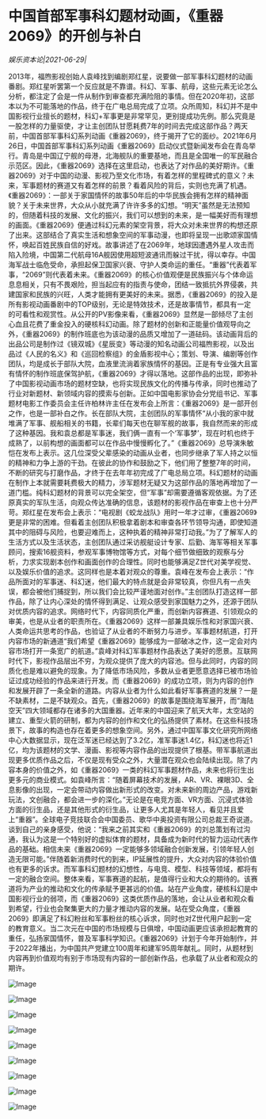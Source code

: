 # 中国首部军事科幻题材动画，《重器2069》的开创与补白

*娱乐资本论|2021-06-29|*

2013年，福煦影视创始人袁峰找到编剧郑红星，说要做一部军事科幻题材的动画番剧。郑红星听罢第一个反应就是不靠谱。科幻、军事、航母，这些元素无论怎么分析，都注定了会是一件从制作到审查都充满险阻的事情。但在2020年初，这部本以为不可能落地的作品，终于在广电总局完成了立项。众所周知，科幻并不是中国影视行业擅长的题材，科幻+军事更是非常罕见，更别提成功先例。那么究竟是一股怎样的力量驱使，才让主创团队甘愿耗费7年的时间去完成这部作品？两天前，中国首部军事科幻系列动画《重器2069》，终于揭开了它的面纱。2021年6月26日，中国首部军事科幻系列动画《重器2069》启动仪式暨新闻发布会在青岛举行。青岛是中国辽宁舰的母港，北海舰队的重要基地，而且是全国唯一的军民融合示范区。因此，《重器2069》选择在这里启动，也表达了对作品的美好期许。《重器2069》对于中国的动漫、影视乃至文化市场，有着怎样的里程碑式的意义？未来，军事题材的赛道又有着怎样的前景？看着风险的背后，实则也充满了机遇。《重器2069》：一部关于家国情怀的故事50年后的中华民族会拥有怎样的精神面貌？关于未来世界，大众从小就充满了许许多多的幻想。“明天”虽然是无法预知的，但随着科技的发展、文化的振兴，我们可以想到的未来，是一幅美好而有理想的画面。《重器2069》便通过科幻元素的架空背景，将大众对未来世界的构想还原了出来。这部结合了真实生活和想象空间的军事动漫，也即将呈现一出歌颂家国情怀，唤起百姓民族自信的好戏。故事讲述了在2069年，地球因遭遇外星人攻击而陷入险境，中国第二代航母16A舰因使用超短波通讯而躲过干扰，得以幸存。中国海军战士临危受命，承担起保卫国家兴衰、守护人类命运的重任。“重器”代表着军事，“2069”则代表着未来。《重器2069》的核心价值观便是民族振兴与个体命运息息相关，只有不畏艰险，担当起应有的指责与使命，团结一致抵抗外界侵袭，共建国家和民族的兴旺，人类才能拥有更美好的未来。据悉，《重器2069》的投入是所有影视动画番剧中的TOP级别，无论是特效技术，还是故事情节，都具有一定的可看性和观赏性。从公开的PV影像来看，《重器2069》显然是一部倾尽了主创心血且花费了重金投入的硬核科幻动画。除了题材的创新和正能量价值观导向之外，《重器2069》的制作班底也为该动漫的品质又增加了一道砝码。该动画背后的出品公司是制作过《镜双城》《星辰变》等动漫的知名动画公司福煦影视，以及出品过《人民的名义》和《巡回检察组》的金盾影视中心；策划、导演、编剧等创作团队，均是成长于部队大院，血液里流淌着家族情怀的基因。正是有专业强大且富有情怀的制作班底保驾护航，《重器2069》才得以落地。这部作品的出现，即弥补了中国影视动画市场的题材空缺，也将实现民族文化的传播与传承，同时也推动了行业对新题材、新领域内容的摸索与创新。正如中国电影家协会分党组书记、军事题材电影工作委员会主任许柏林许主任在发布会上所言：《重器2069》是一部开创之作，也是一部补白之作。长在部队大院，主创团队的军事情怀“从小我的家中就堆满了军事、舰船相关的书籍，长辈们每天也在聊军舰的故事，我自然而来的形成了这种基因。我和袁总都是军事迷，我们俩一直有一个‘军事梦’，现在时机也终于成熟了，以前构想的画面都可以在作品中慢慢孵化了。”《重器2069》总导演朱敏恺在发布上表示。这几位深受父辈感染的动画从业者，也同步继承了军人持之以恒的精神和力争上游的干劲。在彼此的协作和鼓励之下，他们用了整整7年的时间，不断的研究与打磨作品，才终于在去年年初完成了广电总局立项。科幻题材的动画在制作上本就需要耗费极大的精力，涉军题材无疑又为这部作品的落地再增加了一道门槛。纯科幻题材的背景可以完全架空，但“军事”却需要遵循客观依据。为了还原真实的军队生活，向观众传达准确的信息，该题材的影视作品在审查上也十分严苛。郑红星在发布会上表示：“电视剧《蛟龙战队》用时一年才过审，《重器2069》更是非常的困难。但看着主创团队积极拿着剧本和审查各环节领导沟通，即使知道其中的阻碍与风险，也要迎难而上，这种执着的精神非常打动我。”为了了解军人的生活方式以及生活状态，主创团队通过采访舰艇设计专家、后勤、海军等相关军事顾问，搜索16舰资料，参观军事博物馆等方式，对每个细节做细致的观察与分析，力求实现剧本创作和画面创作的合理性。同时也能够满足Z世代对美学视觉、以及娱乐价值的追求。这同样也是本着对观众的尊重。袁峰在发布会上表示：“作品所面对的军事迷、科幻迷，他们最大的特点就是会非常较真，你但凡有一点失误，都会被他们捕捉到，所以我们会比较严谨地面对创作。”主创团队打造这样一部作品，除了让内心深处的情怀得到满足、让观众感受到家国魅力之外，还源于团队对优质内容的追求。网络时代下，内容同质化严重，而创新内容赛道、引领观众的审美，也是从业者的职责所在。《重器2069》这样一部兼具娱乐性和对家国兴衰、人类命运共思考的作品，也验证了从业者的不断努力与进步。军事题材航道，打开内容市场的新通道“我们希望《重器2069》能够成为一部破冰之作，这一定会对内容市场打开一条宽广的航道。”袁峰对科幻军事题材作品表达了美好的愿景。互联网时代下，影视作品层出不穷，为观众提供了庞大的内容池。但与此同时，内容的同质化也是难以避免的现象。为了降低市场风险，多数从业者更愿意选择已被市场验证过成功经验的作品来进行开发。而《重器2069》的成功立项，则为内容的创作和发展开辟了一条全新的道路。内容从业者为什么如此看好军事赛道的发展？一是不缺素材，二是不缺观众。首先，《重器2069》的故事是围绕海军展开，而“海陆空天”四大领域都存在诸多的大国重器。近年来的中国迎来了航天大年，太空站的建立、重型火箭的研制，都为内容的创作和文化的弘扬提供了素材。在这些科技场景下，故事的构造也存在着更多的想象空间。另外，通过中国军事文化研究所网络中心大数据显示，现在泛军迷已经达到了3.2亿，准军事迷1.4亿，科幻迷也将近1亿，均为该题材的文学、漫画、影视等内容作品的出现提供了根基。带军事航道出现更多优质作品之后，不仅是现有受众之外，大量潜在观众也会陆续出现。除了内容本身的价值之外，如《重器2069》一类的科幻军事题材作品，未来也将衍生出更多元的商业模式。如袁峰所言：“随着屏幕技术的发展，AR、VR、裸眼3D、全息影像的出现，一定会带动内容做出新形式的改变。对未来新的周边产品，游戏新玩法，文创融合，都会进一步的深化。”无论是在电竞方面、VR方面、沉浸式体验方面的衍生品，还是其他形式的衍生品，让更多人尤其是年轻人，看见并且爱上“重器”。全球电子竞技联合会中国委员、歌华中奥投资有限公司总裁王奇说道。谈到自己的亲身感受，他说：“我来之前其实和《重器2069》的刘总策划有过沟通，我认为这是一个特别好的虚拟体育的题材，具备成为新时代的智力运动代表作品的基础。相信未来《重器2069》一定能够多领域融合创新发展，引领年轻人创造无限可能。”伴随着新消费时代的到来，IP延展性的提升，大众对内容的体验价值也有更多的诉求。而军事科幻题材的幻想性，与电竞、模型、科技等领域，都将有一定的融合空间。整体来看，军事赛道的起航，是值得行业和大众的期待的。该赛道将为产业的推动和文化的传承赋予更甚远的价值。站在产业角度，硬核科幻是中国影视行业的弱项，而《重器2069》这类优质作品的落地，会让从业者和观众看到希望，行业也会聚集更大的力量才推动内容的发展。站在受众角度，《重器2069》即满足了科幻粉丝和军事粉丝的核心诉求，同时也对Z世代用户起到一定的教育意义。当二次元在中国的市场规模与日俱增，中国动画更应该承担起教育的重任，弘扬家国情怀，普及军事科学知识。《重器2069》计划于今年开始制作，并于2022年播出，为中国共产党建立100周年和建军95周年献礼。同时，从题材到内容再到价值观均有别于市场现有内容的一部创新作品，也承载了从业者和观众的期许。

![Image](https://mmbiz.qpic.cn/mmbiz_png/goS7HL0rlQFqylx74YCbEdsiaugO8HGwZylsXTyg1osHqeIJySXIFG4K8t4cjiccicIZCMyIZiaW1vSXTRk30Xvawg/640?wx_fmt=png&tp=webp&wxfrom=5&wx_lazy=1&wx_co=1)

![Image](https://mmbiz.qpic.cn/mmbiz_png/goS7HL0rlQFqylx74YCbEdsiaugO8HGwZtUibTiblU6Jhws4evy2iaqrLmib3uhtnrZ4fDgoqEtmXTuD0cJyGXAtn7w/640?wx_fmt=png&tp=webp&wxfrom=5&wx_lazy=1&wx_co=1)

![Image](https://mmbiz.qpic.cn/mmbiz_png/goS7HL0rlQFqylx74YCbEdsiaugO8HGwZZhyYIQuKwtgSIX7Ob5GazPRhm43YhvQ4WiciaZ4bWsoJoIhnA6pbseRQ/640?wx_fmt=png&tp=webp&wxfrom=5&wx_lazy=1&wx_co=1)

![Image](https://mmbiz.qpic.cn/mmbiz_png/goS7HL0rlQFqylx74YCbEdsiaugO8HGwZ65EbQ1WsvUofQiaOic8oaG25CXAzFL0ybicMyOEK1WV7P5ib3RtPAzKFAw/640?wx_fmt=png&tp=webp&wxfrom=5&wx_lazy=1&wx_co=1)

![Image](https://mmbiz.qpic.cn/mmbiz_png/goS7HL0rlQFqylx74YCbEdsiaugO8HGwZL0u2tNVGW9N1W1h7lAj9JuFibTibHJDSQCj6X20tq0OhGZxxrpG45OwA/640?wx_fmt=png&tp=webp&wxfrom=5&wx_lazy=1&wx_co=1)

![Image](https://mmbiz.qpic.cn/mmbiz_png/goS7HL0rlQFqylx74YCbEdsiaugO8HGwZWdxQFmFux1iaeSFrmXJESaWOFYNzYbp6iaicdbZDcYDvGwNlYBCf2fiadg/640?wx_fmt=png&tp=webp&wxfrom=5&wx_lazy=1&wx_co=1)

![Image](https://mmbiz.qpic.cn/mmbiz_png/goS7HL0rlQFqylx74YCbEdsiaugO8HGwZcxh6k9rYkSkWTkhkAvw74K4Z8KiadWLiaOTDsaIAsWJ3hcA8ETibFG1rw/640?wx_fmt=png&tp=webp&wxfrom=5&wx_lazy=1&wx_co=1)

![Image](https://mmbiz.qpic.cn/mmbiz_png/goS7HL0rlQFqylx74YCbEdsiaugO8HGwZqK3NrKUZicFzXXbFzUL2iadw6zPxTZCgHQUhZCFxAOkRvfg5DUAWC5tA/640?wx_fmt=png&tp=webp&wxfrom=5&wx_lazy=1&wx_co=1)

![Image](https://mmbiz.qpic.cn/mmbiz_png/goS7HL0rlQFqylx74YCbEdsiaugO8HGwZyJ3xxlF37txjSweFiaIfVibaxjViazQn5SGNHVqMcPUkuTiaeDiaTAUvc0A/640?wx_fmt=png&tp=webp&wxfrom=5&wx_lazy=1&wx_co=1)

